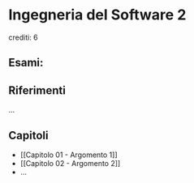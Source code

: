 # Ingegneria del Software 2

crediti: 6

## Esami:


## Riferimenti
...

## Capitoli
- [[Capitolo 01 - Argomento 1]]
- [[Capitolo 02 - Argomento 2]]
- ...
